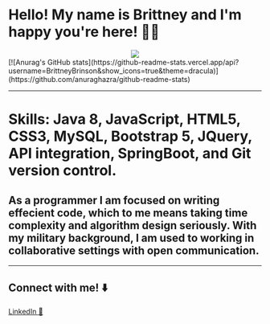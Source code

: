 # Hello! My name is Brittney and I'm happy you're here! 👋🏾
<!-- ![Github-Banner](https://user-images.githubusercontent.com/110069445/229973286-eb5926e8-8b13-416d-89d2-9b127812e65d.png)
 https://media.giphy.com/media/L1R1tvI9svkIWwpVYr/giphy.gif-->
<div id="header" align="center">
<img src="https://media.giphy.com/media/487L0pNZKONFN01oHO/giphy.gif"/>
</div>  
[![Anurag's GitHub stats](https://github-readme-stats.vercel.app/api?username=BrittneyBrinson&show_icons=true&theme=dracula)](https://github.com/anuraghazra/github-readme-stats)
<hr>
<h1> Skills: Java 8, JavaScript, HTML5, CSS3, MySQL, Bootstrap 5, JQuery, API integration, SpringBoot, and Git version control.   </h1>
<h2>As a programmer I am focused on writing effecient code, which to me means taking time complexity and algorithm design seriously. With my military background, I am used to working in collaborative settings with open communication. </h2>
<hr>

## Connect with me! ⬇️
<a href="https://www.linkedin.com/in/brittney-brinson-b623bb245/">LinkedIn 💼</a>


